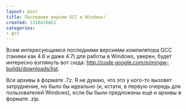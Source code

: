 ```yaml
---
layout: post
title: Последние версии GCC в Windows!
created: 1316416861
categories:
- gcc
---
```

Всем интересующимся последними версиями компилятора GCC (такими как 4.6 и даже 4.7) для работы в Windows, уверен, будет интересно взглянуть вот сюда: http://code.google.com/p/mingw-builds/downloads/list.

Все архивы в формате .7z. Я не думаю, что это у кого-то вызовет затруднение, но было бы идеально (и, кстати, в первую очередь для пользователей Windows), если бы были предложены ещё и архивы в формате .zip. 
